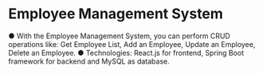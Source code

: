 # Employee Management System

● With the Employee Management System, you can perform CRUD operations like: Get Employee List, Add
  an Employee, Update an Employee, Delete an Employee.
● Technologies: React.js for frontend, Spring Boot framework for backend and MySQL as database.
